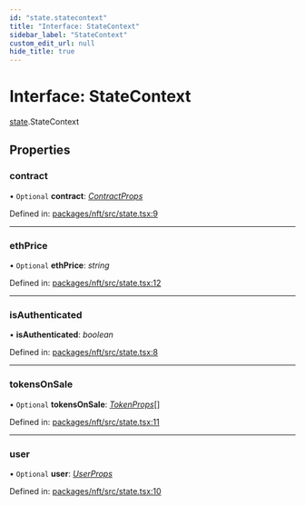 ```yaml
---
id: "state.statecontext"
title: "Interface: StateContext"
sidebar_label: "StateContext"
custom_edit_url: null
hide_title: true
---
```


# Interface: StateContext

[state](../modules/state.md).StateContext

## Properties

### contract

• `Optional` **contract**: [*ContractProps*](../modules/types.md#contractprops)

Defined in: [packages/nft/src/state.tsx:9](https://github.com/xr3ngine/xr3ngine/blob/716a06460/packages/nft/src/state.tsx#L9)

___

### ethPrice

• `Optional` **ethPrice**: *string*

Defined in: [packages/nft/src/state.tsx:12](https://github.com/xr3ngine/xr3ngine/blob/716a06460/packages/nft/src/state.tsx#L12)

___

### isAuthenticated

• **isAuthenticated**: *boolean*

Defined in: [packages/nft/src/state.tsx:8](https://github.com/xr3ngine/xr3ngine/blob/716a06460/packages/nft/src/state.tsx#L8)

___

### tokensOnSale

• `Optional` **tokensOnSale**: [*TokenProps*](../modules/components_token.md#tokenprops)[]

Defined in: [packages/nft/src/state.tsx:11](https://github.com/xr3ngine/xr3ngine/blob/716a06460/packages/nft/src/state.tsx#L11)

___

### user

• `Optional` **user**: [*UserProps*](../modules/types.md#userprops)

Defined in: [packages/nft/src/state.tsx:10](https://github.com/xr3ngine/xr3ngine/blob/716a06460/packages/nft/src/state.tsx#L10)
